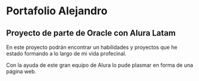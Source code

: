 # Portafolio Alejandro
## Proyecto de parte de Oracle con Alura Latam

<p>En este proyecto podrán encontrar un habilidades y proyectos que he estado formando a lo largo de mi vida profecinal. </p>
<p>Con la ayuda de este gran equipo de Alura lo pude plasmar en forma de una página web. </p>
